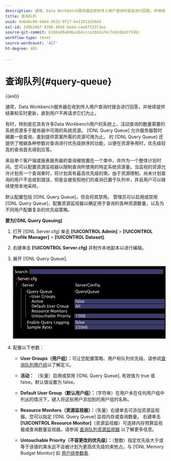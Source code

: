 ```yaml
---
description: 通常，Data Workbench服务器在收到传入用户查询时就会进行回答，并继续提供结果和实时更新，直到用户不再请求它们为止。
title: 查询队列
uuid: 4d64bc89-b664-4532-9f17-be11812d36d4
exl-id: 5d9b20bf-9396-4016-beed-cee8f533f3ea
source-git-commit: b1dda69a606a16dccca30d2a74c7e63dbd27936c
workflow-type: tm+mt
source-wordcount: '417'
ht-degree: 48%

---
```


# 查询队列{#query-queue}

{{eol}}

通常，Data Workbench服务器在收到传入用户查询时就会进行回答，并继续提供结果和实时更新，直到用户不再请求它们为止。

有时，特别是在具有许多Data Workbench用户的系统上，活动查询的数量需要的系统资源多于服务器中可用的系统资源。 [!DNL Query Queue] 允许服务器暂时搁置一些查询，直到提供答案所需的资源可用为止。 的 [!DNL Query Queue] 还提供了根据各种参数对查询进行优先级排序的功能，以便在资源争用时，优先级较高的查询首先得到应答。

来自单个客户端或报表服务器的查询被放置在一个束中，并作为一个整体计划时间。您可以配置资源监视器以限制查询所使用的特定系统资源量。当监视的资源允许计划另一个查询束时，将计划具有最高优先级的束。由于资源限制，尚未计划查询的用户不会收到错误，但是会被告知他们的查询已置于队列中，并且用户可以继续使用本地采样。

默认配置包括 [!DNL Query Queue]，但会将其禁用。 管理员可以启用或禁用 [!DNL Query Queue]、配置资源监视器以确定用于查询的各种资源数量，以及为不同用户配置复杂的优先级策略。

**要为[!DNL Query Queuing]**

1. 打开 [!DNL Server.cfg] 单击 **[!UICONTROL Admin]** > **[!UICONTROL Profile Manager]** > **[!UICONTROL Dataset]**.
1. 右键单击 **[!UICONTROL Server.cfg]** 并制作本地副本以进行编辑。
1. 展开 [!DNL Query Queue].

   ![](assets/queryqueue1.png)

1. 配置以下参数：

   * **User Groups（用户组）：**&#x200B;可让您配置策略、用户和队列优先级。请参阅[查询队列用户组](../../../../home/c-get-started/c-admin-intrf/c-query-que/c-query-que-user-grps.md#concept-5555f51402ed49419c067d61738474c1)以了解定义。

   * **活动：** （矢量）启用或禁用 [!DNL Query Queue]. 有效值为 true 或 false。默认值设置为 false。

   * **Default User Group（默认用户组）：**（字符串）在用户未在任何用户组中列出的情况下，键入将这些用户添加到的用户组的名称。
   * **Resource Monitors（资源监视器）：**（矢量）右键单击可添加资源监视器。您可以指定 [!DNL Query Queue] 监视内存或查询数量。 右键单击 **[!UICONTROL Resource Monitor]**（资源监视器）可选择内存预算监视器或查询数量监视器。请参阅 [查询队列资源监视器](../../../../home/c-get-started/c-admin-intrf/c-query-que/c-query-que-res-mon.md#concept-0840967b228c4d5ba3b59b4b2759f325) 以了解更多信息。

   * **Untouchable Priority（不容更改的优先级）：**（整数）指定优先级大于或等于该值的束永远不会被计划为更高优先级的束抢占。与 [!DNL Memory Budget Monitor] 如 [用户组参数表](../../../../home/c-get-started/c-admin-intrf/c-query-que/c-query-que-user-grps.md#concept-5555f51402ed49419c067d61738474c1).
